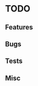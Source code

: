 # TODO

## Features

<!-- ### Important

### Unimportant

### Maybe -->

## Bugs

<!-- ### Important

### Unimportant

### Maybe -->

## Tests

<!-- ### Important

### Unimportant

### Maybe -->

## Misc

<!-- ### Important

### Unimportant

### Maybe -->

